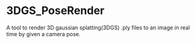 # 3DGS_PoseRender
A tool to render 3D gaussian splatting(3DGS) .ply files to an image in real time by given a camera pose.
